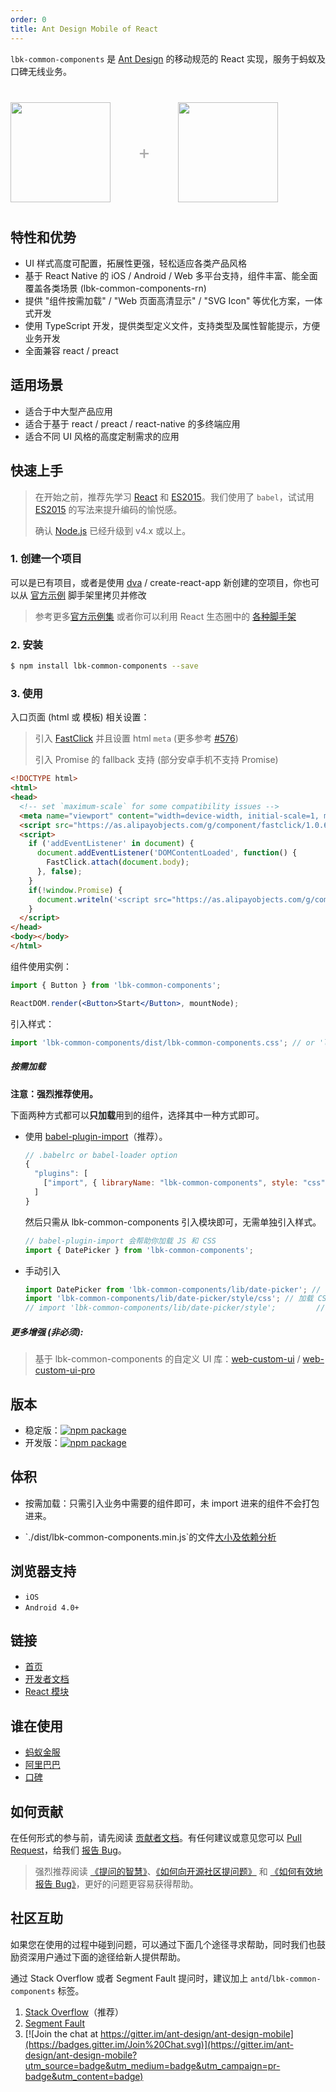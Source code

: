 ```yaml
---
order: 0
title: Ant Design Mobile of React
---
```


`lbk-common-components` 是 [Ant Design](http://ant.design) 的移动规范的 React 实现，服务于蚂蚁及口碑无线业务。

<div class="pic-plus">
  <img width="160" src="https://gw.alipayobjects.com/zos/rmsportal/KDpgvguMpGfqaHPjicRK.svg">
  <span>+</span>
  <img width="160" src="https://t.alipayobjects.com/images/rmsweb/T16xRhXkxbXXXXXXXX.svg">
</div>

<style>
.pic-plus > * {
  display: inline-block;
  vertical-align: middle;
}
.pic-plus {
  margin: 40px 0;
}
.pic-plus span {
  font-size: 30px;
  color: #aaa;
  margin: 0 40px;
}
</style>

## 特性和优势

- UI 样式高度可配置，拓展性更强，轻松适应各类产品风格
- 基于 React Native 的 iOS / Android / Web 多平台支持，组件丰富、能全面覆盖各类场景 (lbk-common-components-rn)
- 提供 "组件按需加载" / "Web 页面高清显示" / "SVG Icon" 等优化方案，一体式开发
- 使用 TypeScript 开发，提供类型定义文件，支持类型及属性智能提示，方便业务开发
- 全面兼容 react / preact

## 适用场景

- 适合于中大型产品应用
- 适合于基于 react / preact / react-native 的多终端应用
- 适合不同 UI 风格的高度定制需求的应用

## 快速上手

> 在开始之前，推荐先学习 [React](http://facebook.github.io/react/) 和 [ES2015](http://babeljs.io/docs/learn-es2015/)。我们使用了 `babel`，试试用 [ES2015](http://babeljs.io/blog/2015/06/07/react-on-es6-plus) 的写法来提升编码的愉悦感。
>
> 确认 [Node.js](https://nodejs.org/en/) 已经升级到 v4.x 或以上。

### 1. 创建一个项目

可以是已有项目，或者是使用 [dva](https://github.com/dvajs/dva) / create-react-app 新创建的空项目，你也可以从 [官方示例](https://github.com/ant-design/lbk-common-components-samples/tree/master/rn-web) 脚手架里拷贝并修改

> 参考更多[官方示例集](https://github.com/ant-design/lbk-common-components-samples)
> 或者你可以利用 React 生态圈中的 [各种脚手架](https://github.com/enaqx/awesome-react#boilerplates)

### 2. 安装

```bash
$ npm install lbk-common-components --save
```

### 3. 使用

入口页面 (html 或 模板) 相关设置：

> 引入 [FastClick](https://github.com/ftlabs/fastclick) 并且设置 html `meta` (更多参考 [#576](https://github.com/ant-design/ant-design-mobile/issues/576))
>
> 引入 Promise 的 fallback 支持 (部分安卓手机不支持 Promise)

```html
<!DOCTYPE html>
<html>
<head>
  <!-- set `maximum-scale` for some compatibility issues -->
  <meta name="viewport" content="width=device-width, initial-scale=1, maximum-scale=1, minimum-scale=1, user-scalable=no" />
  <script src="https://as.alipayobjects.com/g/component/fastclick/1.0.6/fastclick.js"></script>
  <script>
    if ('addEventListener' in document) {
      document.addEventListener('DOMContentLoaded', function() {
        FastClick.attach(document.body);
      }, false);
    }
    if(!window.Promise) {
      document.writeln('<script src="https://as.alipayobjects.com/g/component/es6-promise/3.2.2/es6-promise.min.js"'+'>'+'<'+'/'+'script>');
    }
  </script>
</head>
<body></body>
</html>
```

组件使用实例：

```jsx
import { Button } from 'lbk-common-components';

ReactDOM.render(<Button>Start</Button>, mountNode);
```

引入样式：

```jsx
import 'lbk-common-components/dist/lbk-common-components.css'; // or 'lbk-common-components/dist/lbk-common-components.less'
```

##### 按需加载

**注意：强烈推荐使用。**

下面两种方式都可以**只加载**用到的组件，选择其中一种方式即可。

- 使用 [babel-plugin-import](https://github.com/ant-design/babel-plugin-import)（推荐）。

   ```js
   // .babelrc or babel-loader option
   {
     "plugins": [
       ["import", { libraryName: "lbk-common-components", style: "css" }] // `style: true` 会加载 less 文件
     ]
   }
   ```

   然后只需从 lbk-common-components 引入模块即可，无需单独引入样式。

   ```jsx
   // babel-plugin-import 会帮助你加载 JS 和 CSS
   import { DatePicker } from 'lbk-common-components';
   ```

- 手动引入

   ```jsx
   import DatePicker from 'lbk-common-components/lib/date-picker'; // 加载 JS
   import 'lbk-common-components/lib/date-picker/style/css'; // 加载 CSS
   // import 'lbk-common-components/lib/date-picker/style';         // 加载 LESS
   ```

##### 更多增强 (非必须):

> 基于 lbk-common-components 的自定义 UI 库：[web-custom-ui](https://github.com/ant-design/lbk-common-components-samples/tree/master/web-custom-ui) / [web-custom-ui-pro](https://github.com/ant-design/lbk-common-components-samples/tree/master/web-custom-ui-pro)


## 版本

- 稳定版：[![npm package](http://img.shields.io/npm/v/lbk-common-components.svg?style=flat-square)](http://npmjs.com/package/lbk-common-components)
- 开发版：[![npm package](https://img.shields.io/npm/v/lbk-common-components/next.svg)](http://npmjs.com/package/lbk-common-components)

## 体积

- 按需加载：只需引入业务中需要的组件即可，未 import 进来的组件不会打包进来。
- <p>`./dist/lbk-common-components.min.js`的文件<a href="https://ant-design.github.io/analysis/" target="_blank">大小及依赖分析</a></p>

## 浏览器支持

- `iOS`
- `Android 4.0+`

## 链接

- [首页](https://mobile.ant.design/)
- [开发者文档](http://github.com/ant-design/ant-design-mobile/blob/master/development.zh-CN.md)
- [React 模块](http://github.com/react-component)

## 谁在使用

- [蚂蚁金服](http://www.antgroup.com/)
- [阿里巴巴](http://www.alibaba.com/)
- [口碑](http://www.koubei.com/)

## 如何贡献

在任何形式的参与前，请先阅读 [贡献者文档](https://github.com/ant-design/ant-design-mobile/blob/master/.github/CONTRIBUTING.md)。有任何建议或意见您可以 [Pull Request](https://github.com/ant-design/ant-design-mobile/pulls)，给我们 [报告 Bug](https://github.com/ant-design/ant-design-mobile/issues/new)。

> 强烈推荐阅读 [《提问的智慧》](https://github.com/ryanhanwu/How-To-Ask-Questions-The-Smart-Way)、[《如何向开源社区提问题》](https://github.com/seajs/seajs/issues/545) 和 [《如何有效地报告 Bug》](http://www.chiark.greenend.org.uk/%7Esgtatham/bugs-cn.html)，更好的问题更容易获得帮助。

## 社区互助

如果您在使用的过程中碰到问题，可以通过下面几个途径寻求帮助，同时我们也鼓励资深用户通过下面的途径给新人提供帮助。

通过 Stack Overflow 或者 Segment Fault 提问时，建议加上 `antd`/`lbk-common-components` 标签。

1. [Stack Overflow](http://stackoverflow.com/questions/tagged/antd)（推荐）
2. [Segment Fault](https://segmentfault.com/t/antd)
3. [![Join the chat at https://gitter.im/ant-design/ant-design-mobile](https://badges.gitter.im/Join%20Chat.svg)](https://gitter.im/ant-design/ant-design-mobile?utm_source=badge&utm_medium=badge&utm_campaign=pr-badge&utm_content=badge)
